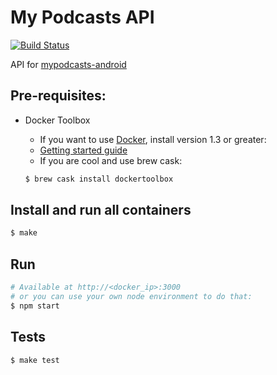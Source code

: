 # My Podcasts API

[![Build
Status](https://snap-ci.com/alabeduarte/mypodcasts-api/branch/master/build_image)](https://snap-ci.com/alabeduarte/mypodcasts-api/branch/master)

API for [mypodcasts-android](https://github.com/alabeduarte/mypodcasts-android)

## Pre-requisites:
  * Docker Toolbox
    * If you want to use [Docker](https://docs.docker.com/), install version 1.3 or greater:
    * [Getting started guide](https://www.docker.com/toolbox)
    * If you are cool and use brew cask:

    ```bash
    $ brew cask install dockertoolbox
    ```

## Install and run all containers

```bash
$ make
```

## Run

```bash
# Available at http://<docker_ip>:3000
# or you can use your own node environment to do that:
$ npm start
```

## Tests

```bash
$ make test
```
